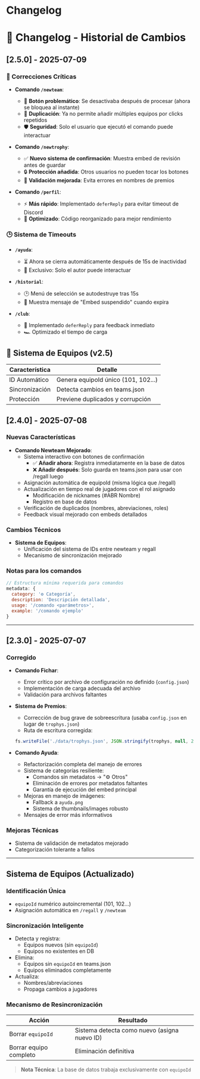 # Changelog

# 🚀 Changelog - Historial de Cambios

## [2.5.0] - 2025-07-09

### 🔧 Correcciones Críticas
- **Comando `/newteam`**:
  - 🛑 **Botón problemático**: Se desactivaba después de procesar (ahora se bloquea al instante)
  - 🔄 **Duplicación**: Ya no permite añadir múltiples equipos por clicks repetidos
  - 🛡️ **Seguridad**: Solo el usuario que ejecutó el comando puede interactuar

- **Comando `/newtrophy`**:
  - ✅ **Nuevo sistema de confirmación**: Muestra embed de revisión antes de guardar
  - 🔒 **Protección añadida**: Otros usuarios no pueden tocar los botones
  - 📝 **Validación mejorada**: Evita errores en nombres de premios

- **Comando `/perfil`**:
  - ⚡ **Más rápido**: Implementado `deferReply` para evitar timeout de Discord
  - 🚀 **Optimizado**: Código reorganizado para mejor rendimiento

### 🕒 Sistema de Timeouts
- **`/ayuda`**:
  - ⏳ Ahora se cierra automáticamente después de 15s de inactividad
  - 👤 Exclusivo: Solo el autor puede interactuar

- **`/historial`**:
  - 🕑 Menú de selección se autodestruye tras 15s
  - 📛 Muestra mensaje de "Embed suspendido" cuando expira

- **`/club`**:
  - 🔄 Implementado `deferReply` para feedback inmediato
  - 🏎️ Optimizado el tiempo de carga


## 🔄 Sistema de Equipos (v2.5)

| Característica | Detalle |
|---------------|---------|
| ID Automático | Genera equipoId único (101, 102...) |
| Sincronización | Detecta cambios en teams.json |
| Protección | Previene duplicados y corrupción |

## [2.4.0] - 2025-07-08

### Nuevas Características
- **Comando Newteam Mejorado**:
  - Sistema interactivo con botones de confirmación
    - ✅ **Añadir ahora**: Registra inmediatamente en la base de datos
    - ❌ **Añadir después**: Solo guarda en teams.json para usar con /regall luego
  - Asignación automática de equipoId (misma lógica que /regall)
  - Actualización en tiempo real de jugadores con el rol asignado
    - Modificación de nicknames (#ABR Nombre)
    - Registro en base de datos
  - Verificación de duplicados (nombres, abreviaciones, roles)
  - Feedback visual mejorado con embeds detallados

### Cambios Técnicos
- **Sistema de Equipos**:
  - Unificación del sistema de IDs entre newteam y regall
  - Mecanismo de sincronización mejorado

### Notas para los comandos
```javascript
// Estructura mínima requerida para comandos
metadata: {
  category: '⚙️ Categoría',
  description: 'Descripción detallada',
  usage: '/comando <parámetros>',
  example: '/comando ejemplo'
}
```

---

## [2.3.0] - 2025-07-07

### Corregido
- **Comando Fichar**:
  - Error crítico por archivo de configuración no definido (`config.json`)
  - Implementación de carga adecuada del archivo
  - Validación para archivos faltantes

- **Sistema de Premios**:
  - Corrección de bug grave de sobreescritura (usaba `config.json` en lugar de `trophys.json`)
  - Ruta de escritura corregida:
  ```javascript
  fs.writeFile('./data/trophys.json', JSON.stringify(trophys, null, 2), (err) => {
  ```

- **Comando Ayuda**:
  - Refactorización completa del manejo de errores
  - Sistema de categorías resiliente:
    - Comandos sin metadatos → "⚙️ Otros"
    - Eliminación de errores por metadatos faltantes
    - Garantía de ejecución del embed principal
  - Mejoras en manejo de imágenes:
    - Fallback a `ayuda.png`
    - Sistema de thumbnails/images robusto
  - Mensajes de error más informativos

### Mejoras Técnicas
- Sistema de validación de metadatos mejorado
- Categorización tolerante a fallos

---

## Sistema de Equipos (Actualizado)

### Identificación Única
- `equipoId` numérico autoincremental (101, 102...)
- Asignación automática en `/regall` y `/newteam`

### Sincronización Inteligente
- Detecta y registra:
  - Equipos nuevos (sin `equipoId`)
  - Equipos no existentes en DB
- Elimina:
  - Equipos sin `equipoId` en teams.json
  - Equipos eliminados completamente
- Actualiza:
  - Nombres/abreviaciones
  - Propaga cambios a jugadores

### Mecanismo de Resincronización
| Acción | Resultado |
|--------|-----------|
| Borrar `equipoId` | Sistema detecta como nuevo (asigna nuevo ID) |
| Borrar equipo completo | Eliminación definitiva |

> **Nota Técnica**: La base de datos trabaja exclusivamente con `equipoId`